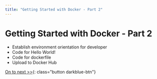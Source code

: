 ```yaml
---
title: "Getting Started with Docker - Part 2"
---
```


# Getting Started with Docker - Part 2

- Establish environment orientation for developer
- Code for Hello World!
- Code for dockerfile
- Upload to Docker Hub

[On to next >>](part3.md){: class="button darkblue-btn"}
